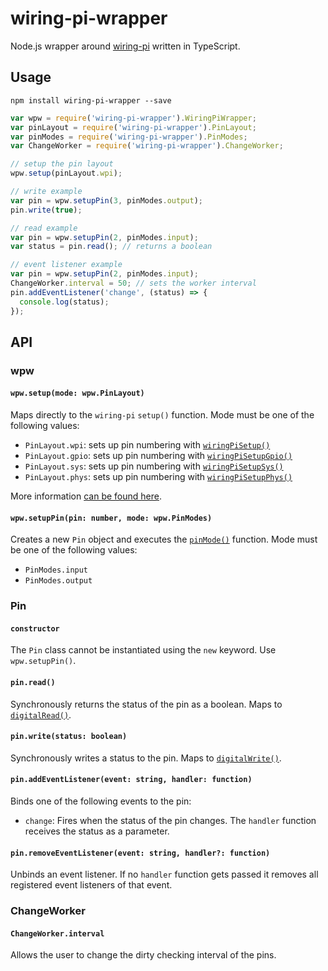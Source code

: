 # wiring-pi-wrapper

Node.js wrapper around [wiring-pi](https://github.com/eugeneware/wiring-pi) written in TypeScript.

## Usage

`npm install wiring-pi-wrapper --save`

```javascript
var wpw = require('wiring-pi-wrapper').WiringPiWrapper;
var pinLayout = require('wiring-pi-wrapper').PinLayout;
var pinModes = require('wiring-pi-wrapper').PinModes;
var ChangeWorker = require('wiring-pi-wrapper').ChangeWorker;

// setup the pin layout
wpw.setup(pinLayout.wpi);

// write example
var pin = wpw.setupPin(3, pinModes.output);
pin.write(true);

// read example
var pin = wpw.setupPin(2, pinModes.input);
var status = pin.read(); // returns a boolean

// event listener example
var pin = wpw.setupPin(2, pinModes.input);
ChangeWorker.interval = 50; // sets the worker interval
pin.addEventListener('change', (status) => {
  console.log(status);
});
```

## API

### wpw

#### `wpw.setup(mode: wpw.PinLayout)`

Maps directly to the `wiring-pi` `setup()` function. Mode must be one of the following values:

- `PinLayout.wpi`: sets up pin numbering with [`wiringPiSetup()`](https://github.com/eugeneware/wiring-pi/blob/master/DOCUMENTATION.md#wiringpisetup)
- `PinLayout.gpio`: sets up pin numbering with [`wiringPiSetupGpio()`](https://github.com/eugeneware/wiring-pi/blob/master/DOCUMENTATION.md#wiringpisetupgpio)
- `PinLayout.sys`: sets up pin numbering with [`wiringPiSetupSys()`](https://github.com/eugeneware/wiring-pi/blob/master/DOCUMENTATION.md#wiringpisetupphys)
- `PinLayout.phys`: sets up pin numbering with [`wiringPiSetupPhys()`](https://github.com/eugeneware/wiring-pi/blob/master/DOCUMENTATION.md#wiringpisetupsys)

More information [can be found here](https://github.com/eugeneware/wiring-pi/blob/master/DOCUMENTATION.md#setupmode).

#### `wpw.setupPin(pin: number, mode: wpw.PinModes)`

Creates a new `Pin` object and executes the [`pinMode()`](https://github.com/eugeneware/wiring-pi/blob/master/DOCUMENTATION.md#pinmodepin-mode) function. Mode must be one of the following values:

- `PinModes.input`
- `PinModes.output`

### Pin

#### `constructor`

The `Pin` class cannot be instantiated using the `new` keyword. Use `wpw.setupPin()`.

#### `pin.read()`

Synchronously returns the status of the pin as a boolean. Maps to [`digitalRead()`](https://github.com/eugeneware/wiring-pi/blob/master/DOCUMENTATION.md#digitalreadpin).

#### `pin.write(status: boolean)`

Synchronously writes a status to the pin. Maps to [`digitalWrite()`](https://github.com/eugeneware/wiring-pi/blob/master/DOCUMENTATION.md#digitalwritepin-state).

#### `pin.addEventListener(event: string, handler: function)`

Binds one of the following events to the pin:

- `change`: Fires when the status of the pin changes. The `handler` function receives the status as a parameter.

#### `pin.removeEventListener(event: string, handler?: function)`

Unbinds an event listener. If no `handler` function gets passed it removes all registered event listeners of that event.

### ChangeWorker

#### `ChangeWorker.interval`

Allows the user to change the dirty checking interval of the pins.
